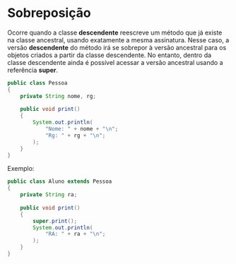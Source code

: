 # Sobreposição

Ocorre quando a classe **descendente** reescreve um método que já existe na classe ancestral, usando exatamente a mesma assinatura. Nesse caso, a versão **descendente** do método irá se sobrepor à versão ancestral para os objetos criados a partir da classe descendente. No entanto, dentro da classe descendente ainda é possível acessar a versão ancestral usando a referência **super**.

```java
public class Pessoa 
{
    private String nome, rg;
    
    public void print()
    {
        System.out.println(
            "Nome: " + nome + "\n";
            "Rg: " + rg + "\n";
        );
    }
}
```

Exemplo:

```Java
public class Aluno extends Pessoa
{
    private String ra;
    
    public void print()
    {
        super.print();
        System.out.println(
            "RA: " + ra + "\n";
        );
    }
}
```

